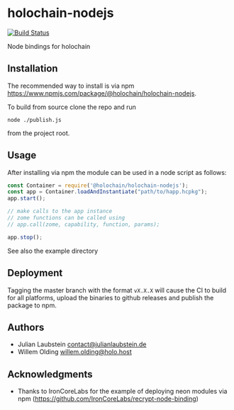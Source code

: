 # holochain-nodejs

[![Build Status](https://travis-ci.com/holochain/holochain-nodejs.svg?branch=master)](https://travis-ci.com/holochain/holochain-nodejs)

Node bindings for holochain

## Installation

The recommended way to install is via npm https://www.npmjs.com/package/@holochain/holochain-nodejs.

To build from source clone the repo and run
```
node ./publish.js
```
from the project root.

## Usage
After installing via npm the module can be used in a node script as follows:

```javascript
const Container = require('@holochain/holochain-nodejs');
const app = Container.loadAndInstantiate("path/to/happ.hcpkg");
app.start();

// make calls to the app instance
// zome functions can be called using
// app.call(zome, capability, function, params);

app.stop();
```

See also the example directory

## Deployment

Tagging the master branch with the format `vX.X.X` will cause the CI to build for all platforms, upload the binaries to github releases and publish the package to npm.

## Authors

- Julian Laubstein <contact@julianlaubstein.de>
- Willem Olding <willem.olding@holo.host>

## Acknowledgments

- Thanks to IronCoreLabs for the example of deploying neon modules via npm (https://github.com/IronCoreLabs/recrypt-node-binding)
